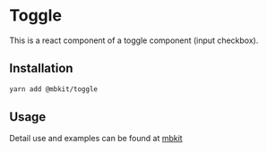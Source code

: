 # Toggle

This is a react component of a toggle component (input checkbox).

## Installation

```sh
yarn add @mbkit/toggle
```

## Usage

Detail use and examples can be found at [mbkit](https://mbkit.netlify.com/components/toggle)